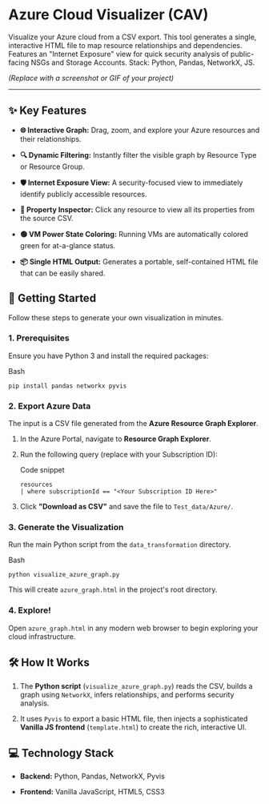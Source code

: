 # Azure Cloud Visualizer (CAV)

Visualize your Azure cloud from a CSV export. This tool generates a single, interactive HTML file to map resource relationships and dependencies. Features an "Internet Exposure" view for quick security analysis of public-facing NSGs and Storage Accounts. Stack: Python, Pandas, NetworkX, JS.

_(Replace with a screenshot or GIF of your project)_

---

## ✨ Key Features

- **🌐 Interactive Graph:** Drag, zoom, and explore your Azure resources and their relationships.
    
- **🔍 Dynamic Filtering:** Instantly filter the visible graph by Resource Type or Resource Group.
    
- **🛡️ Internet Exposure View:** A security-focused view to immediately identify publicly accessible resources.
    
- **📄 Property Inspector:** Click any resource to view all its properties from the source CSV.
    
- **🟢 VM Power State Coloring:** Running VMs are automatically colored green for at-a-glance status.
    
- **📦 Single HTML Output:** Generates a portable, self-contained HTML file that can be easily shared.
    

## 🚀 Getting Started

Follow these steps to generate your own visualization in minutes.

### 1. Prerequisites

Ensure you have Python 3 and install the required packages:

Bash

```
pip install pandas networkx pyvis
```

### 2. Export Azure Data

The input is a CSV file generated from the **Azure Resource Graph Explorer**.

1. In the Azure Portal, navigate to **Resource Graph Explorer**.
    
2. Run the following query (replace with your Subscription ID):
    
    Code snippet
    
    ```
    resources
    | where subscriptionId == "<Your Subscription ID Here>"
    ```
    
3. Click **"Download as CSV"** and save the file to `Test_data/Azure/`.
    

### 3. Generate the Visualization

Run the main Python script from the `data_transformation` directory.

Bash

```
python visualize_azure_graph.py
```

This will create `azure_graph.html` in the project's root directory.

### 4. Explore!

Open `azure_graph.html` in any modern web browser to begin exploring your cloud infrastructure.

## 🛠️ How It Works

1. The **Python script** (`visualize_azure_graph.py`) reads the CSV, builds a graph using `NetworkX`, infers relationships, and performs security analysis.
    
2. It uses `Pyvis` to export a basic HTML file, then injects a sophisticated **Vanilla JS frontend** (`template.html`) to create the rich, interactive UI.
    

## 💻 Technology Stack

- **Backend:** Python, Pandas, NetworkX, Pyvis
    
- **Frontend:** Vanilla JavaScript, HTML5, CSS3
